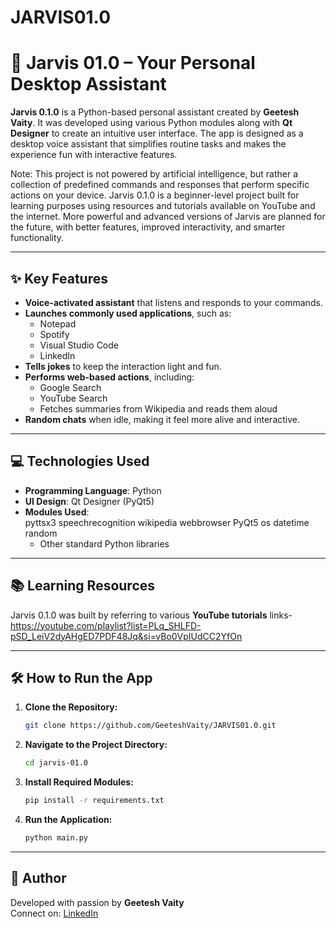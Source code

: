 # JARVIS01.0

# 🔹 Jarvis 01.0 – Your Personal Desktop Assistant

**Jarvis 0.1.0** is a Python-based personal assistant created by **Geetesh Vaity**. It was developed using various Python modules along with **Qt Designer** to create an intuitive user interface. The app is designed as a desktop voice assistant that simplifies routine tasks and makes the experience fun with interactive features.

Note: This project is not powered by artificial intelligence, but rather a collection of predefined commands and responses that perform specific actions on your device. Jarvis 0.1.0 is a beginner-level project built for learning purposes using resources and tutorials available on YouTube and the internet. More powerful and advanced versions of Jarvis are planned for the future, with better features, improved interactivity, and smarter functionality.

---

## ✨ Key Features

- **Voice-activated assistant** that listens and responds to your commands.
- **Launches commonly used applications**, such as:
  - Notepad  
  - Spotify  
  - Visual Studio Code  
  - LinkedIn
- **Tells jokes** to keep the interaction light and fun.
- **Performs web-based actions**, including:
  - Google Search  
  - YouTube Search  
  - Fetches summaries from Wikipedia and reads them aloud
- **Random chats** when idle, making it feel more alive and interactive.

---

## 💻 Technologies Used

- **Programming Language**: Python  
- **UI Design**: Qt Designer (PyQt5)  
- **Modules Used**:  
      pyttsx3
      speechrecognition
      wikipedia
      webbrowser
      PyQt5
      os
      datetime
      random
  - Other standard Python libraries

---

## 📚 Learning Resources

Jarvis 0.1.0 was built by referring to various **YouTube tutorials** 
links-https://youtube.com/playlist?list=PLq_SHLFD-pSD_LeiV2dyAHgED7PDF48Jq&si=vBo0VpIUdCC2YfOn

---

## 🛠 How to Run the App

1. **Clone the Repository:**
   ```bash
   git clone https://github.com/GeeteshVaity/JARVIS01.0.git
   ```

2. **Navigate to the Project Directory:**
   ```bash
   cd jarvis-01.0
   ```

3. **Install Required Modules:**
   ```bash
   pip install -r requirements.txt
   ```

4. **Run the Application:**
   ```bash
   python main.py
   ```

---

## 👤 Author

Developed with passion by **Geetesh Vaity**  
Connect on: [LinkedIn](https://www.linkedin.com/in/geetesh-sanjay-vaity)
